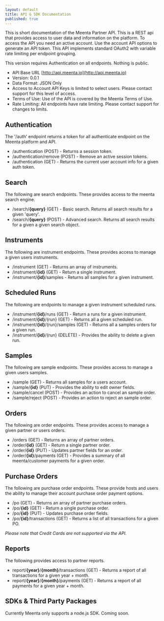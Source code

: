 ```yaml
---
layout: default
title: API & SDK Documentation
published: true
---
```


This is short documentation of the Meenta Partner API. This is a REST
api that provides access to user data and information on the platform. To
access the API you need an active account. Use the account API options to
generate an API token. This API implements standard OAuth2 with variable
rate limiting per endpoint grouping.

This version requires Authentication on all endpoints. Nothing is public.

 - API Base URL [http://api.meenta.io](http://api.meenta.io)
 - Version: 0.0.1
 - Data Format: JSON Only
 - Access to Account API Keys is limited to select users. Please contact support for this level of access.
 - Terms of Use: Use of the API is covered by the Meenta Terms of Use.
 - Rate Limiting: All endpoints have rate limiting. Please contact support for changes to limits. 

## Authentication
The '/auth' endpoint returns a token for all authenticate
endpoint on the Meenta platform and API.

- /authentication (POST) - Returns a session token.
- /authentication/remove (POST) - Remove an active session tokens.
- /authentication (GET) - Returns the current user account info for a given auth token.

## Search
The following are search endpoints. These provides access to the meenta search
engine.

- /search/__{query}__ (GET) - Basic search. Returns all search results for a given 'query'.
- /search/__{query}__ (POST) - Advanced search. Returns all search results for a given a given search object.

## Instruments
The following are instrument endpoints. These provides access to manage a given
users instruments.

- /instrument (GET) - Returns an array of instruments.
- /instrument/__{id}__ (GET) - Return a single instrument.
- /instrument/__{id}__/samples - Returns all samples for a given instrument.

## Scheduled Runs
The following are endpoints to manage a given instrument scheduled runs.

- /instrument/__{id}__/runs (GET) - Return a runs for a given instrument.
- /instrument/__{id}__/{run} (GET) - Returns all a given scheduled run.
- /instrument/__{id}__/{run}/samples (GET) - Returns all a samples orders for a given run.
- /instrument/__{id}__/{run} (DELETE) - Provides the ability to delete a given run.

## Samples
The following are sample endpoints. These provides access to manage a given
users samples.

- /sample (GET) - Returns all samples for a users account.
- /sample/__{id}__ (PUT) - Provides the ability to edit owner fields.
- /sample/cancel (POST) - Provides an action to cancel an sample order.
- /sample/reject (POST) - Provides an action to reject an sample order.

## Orders
The following are order endpoints. These provides access to manage a given
partner or users orders.

- /orders (GET) - Returns an array of partner orders.
- /order/__{id}__ (GET) - Return a single partner order.
- /order/__{id}__ (PUT) - Updates partner fields for an order.
- /order/__{id}__/payments (GET) - Provides a summary of all meenta/customer payments for a given order.

## Purchase Orders
The following are purchase order endpoints. These provide hosts and users the
ability to manage their account purchase order payment options.

- /po (GET) - Returns an array of partner purchase orders.
- /po/__{id}__ (GET) - Return a single purchase order.
- /po/__{id}__ (PUT) - Updates purchase order fields.
- /po/__{id}__/transactions (GET) - Returns a list of all transactions for a given PO.

*Please note that Credit Cards are not supported via the API.*

## Reports
The following provides access to partner reports.

- report/__{year}__/__{month}__/transactions (GET) - Returns a report of all transactions for a given year + month.
- report/__{year}__/__{month}__/payments (GET) - Returns a report of all payments for a given year + month.

## SDKs & Third Party Packages
Currently Meenta only supports a node.js SDK. Coming soon.
